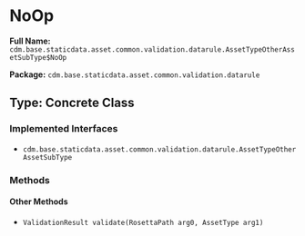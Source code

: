 # NoOp

**Full Name:** `cdm.base.staticdata.asset.common.validation.datarule.AssetTypeOtherAssetSubType$NoOp`

**Package:** `cdm.base.staticdata.asset.common.validation.datarule`

## Type: Concrete Class

### Implemented Interfaces

- `cdm.base.staticdata.asset.common.validation.datarule.AssetTypeOtherAssetSubType`

### Methods

#### Other Methods

- `ValidationResult validate(RosettaPath arg0, AssetType arg1)`

